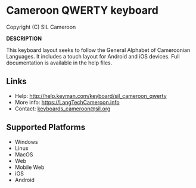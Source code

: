 ﻿Cameroon QWERTY keyboard
=====================

Copyright (C) SIL Cameroon

__DESCRIPTION__

This keyboard layout seeks to follow the General Alphabet of Cameroonian Languages. It includes
a touch layout for Android and iOS devices. Full documentation is available in the help files.

Links
-----

 * Help:     <http://help.keyman.com/keyboard/sil_cameroon_qwerty>
 * More info:     <https://LangTechCameroon.info>
 * Contact:  <keyboards_cameroon@sil.org>

Supported Platforms
-------------------
 * Windows
 * Linux
 * MacOS
 * Web
 * Mobile Web
 * iOS
 * Android

